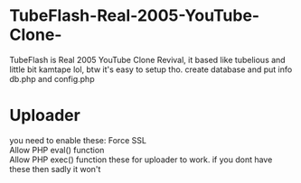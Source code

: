# TubeFlash-Real-2005-YouTube-Clone-
TubeFlash is Real 2005 YouTube Clone Revival, it based like tubelious and little bit kamtape lol, btw it's easy to setup tho. create database and put info db.php and config.php
# Uploader
you need to enable these:
Force SSL	
Allow PHP eval() function	
Allow PHP exec() function
these for uploader to work. if you dont have these then sadly it won't
